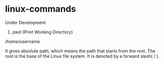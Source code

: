 # linux-commands

Under Development

1) pwd (Print Working Directory)

/home/username

It gives absolute path, which means the path that starts from the root. The root is the base of the Linux file system. It is denoted by a forward slash( / ).




